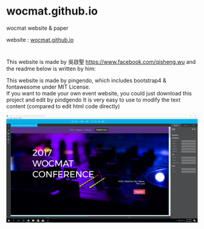 # wocmat.github.io
wocmat website &amp; paper

website : [wocmat.github.io](https://wocmat.github.io)

# 
This website is made by 吳啟聖 https://www.facebook.com/qisheng.wu and the readme below is written by him:

This website is made by pingendo, which includes bootstrap4 & fontawesome under MIT License.  
If you want to made your own event website, you could just download this project and edit by pindgendo
It is very easy to use to modify the text content (compared to edit html code directly)

![pingendo](/img/show.PNG)
